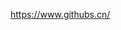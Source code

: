 <!--
 * @Description: 
 * @Author: luoxu
 * @Date: 2022-07-14 21:40:30
 * @LastEditTime: 2022-07-14 21:40:40
 * @LastEditors: luoxu
 * @Reference: 
-->
https://www.githubs.cn/